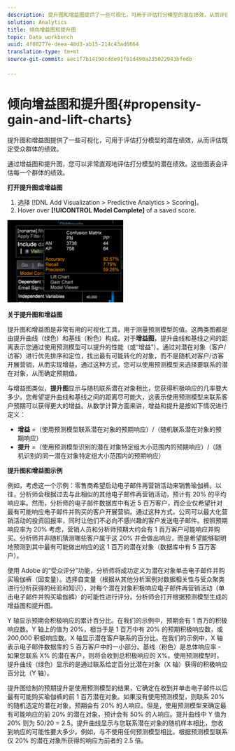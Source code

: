 ```yaml
---
description: 提升图和增益图提供了一些可视化，可用于评估打分模型的潜在绩效，从而评估既定受众群体的绩效。
solution: Analytics
title: 倾向增益图和提升图
topic: Data workbench
uuid: 4f08277e-deea-48d3-ab15-214c43ad6664
translation-type: tm+mt
source-git-commit: aec1f7b14198cdde91f61d490a235022943bfedb

---
```



# 倾向增益图和提升图{#propensity-gain-and-lift-charts}

提升图和增益图提供了一些可视化，可用于评估打分模型的潜在绩效，从而评估既定受众群体的绩效。

通过增益图和提升图，您可以非常直观地评估打分模型的潜在绩效。这些图表会评估每一个群体的绩效。

**打开提升图或增益图**

1. 选择 [!DNL Add Visualization > Predictive Analytics > Scoring]。
1. Hover over **[!UICONTROL Model Complete]** of a saved score.

![](assets/propensity_lift_gain_1.png)

**关于提升图和增益图**

提升图和增益图是非常有用的可视化工具，用于测量预测模型的值。这两类图都是由提升曲线（绿色）和基线（粉色）构成。对于&#x200B;**增益图**，提升曲线和基线之间的距离表示您通过使用预测模型可以提升的性能（或“增益”）。通过对潜在对象（客户/访客）进行优先排序和定位，找出最有可能转化的对象，而不是随机对客户/访客开展营销，从而实现增益。通过这种方式，您可以使用预测模型来选择要联系的潜在对象，从而确定预期值。

与增益图类似，**提升图**&#x200B;显示与随机联系潜在对象相比，您获得积极响应的几率要大多少。您希望提升曲线和基线之间的距离尽可能大，这表示使用预测模型来联系客户预期可以获得更大的增益。从数学计算方面来讲，增益和提升是按如下情况进行定义：

* **增益** =（使用预测模型联系潜在对象的预期响应）/（随机联系潜在对象的预期响应）
* **提升** =（使用预测模型识别的潜在对象特定组大小范围内的预期响应）/（随机识别的同一潜在对象特定组大小范围内的预期响应）

**提升图和增益图示例**

例如，考虑这一个示例：零售商希望启动电子邮件再营销活动来销售瑜伽裤。以往，分析师会根据过去与此相似的其他电子邮件再营销活动，预计有 20% 的平均响应率。然而，分析师的电子邮件数据库中有近 5 百万客户，而企业仅希望针对最有可能响应电子邮件并购买的客户开展营销。通过这种方式，公司可以最大化营销活动的投资回报率，同时让他们不必向不感兴趣的客户发送电子邮件。按照预期响应率为 20% 考虑，营销人员和分析师预期大约会有 1 百万客户可能响应并购买。分析师并非随机猜测哪些客户属于这 20% 并会做出响应，而是希望能够聪明地预测到其中最有可能做出响应的这 1 百万的潜在对象（数据库中有 5 百万客户）。

使用 Adobe 的“受众评分”功能，分析师将成功定义为潜在对象单击电子邮件并购买瑜伽裤（因变量）。选择自变量（根据从其他分析案例对数据相关性与受众聚类进行分析获得的经验和知识），对每个潜在对象积极响应电子邮件再营销活动（单击电子邮件并购买瑜伽裤）的可能性进行评分。分析师会打开根据预测模型生成的增益图和提升图。

Y 轴显示预期会积极响应的累计百分比。在我们的示例中，预期会有 1 百万的积极响应数。Y 轴上的值为 20%，相当于是 1 百万中有 20% 的预期积极响应数，或 200,000 积极响应数。X 轴显示潜在客户联系的百分比。在我们的示例中，X 轴表示电子邮件数据库的 5 百万客户中的一小部分。基线（粉色）是总体响应率 - 如果您联系 X% 的潜在客户，则将会收到总积极响应的 X%。使用预测模型时，提升曲线（绿色）显示的是通过联系给定百分比潜在对象（X 轴）获得的积极响应百分比（Y 轴）。

提升图绘制的预期提升是使用预测模型的结果，它确定在收到并单击电子邮件以后最有可能购买瑜伽裤的前 1 百万潜在对象。如果没有使用预测模型，则联系 20% 的随机选定的潜在对象，预期会有 20% 的人响应。但是，使用预测模型来确定最有可能响应的前 20% 的潜在对象，预计会有 50% 的人响应。提升曲线中 Y 值为 20% 则为 50/20 = 2.5。提升曲线显示与您联系潜在对象的随机样本相比，您收到响应的可能性要大多少。例如，与不使用任何预测模型相比，根据预测模型联系仅 20% 的潜在对象所获得的响应为前者的 2.5 倍。
